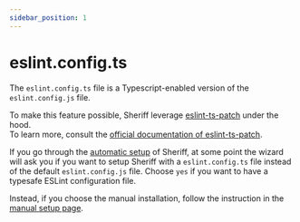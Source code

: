 ```yaml
---
sidebar_position: 1
---
```


# eslint.config.ts

The `eslint.config.ts` file is a Typescript-enabled version of the `eslint.config.js` file.

To make this feature possible, Sheriff leverage [eslint-ts-patch](https://github.com/antfu/eslint-ts-patch) under the hood.<br/>
To learn more, consult the [official documentation of eslint-ts-patch](https://github.com/antfu/eslint-ts-patch).

If you go through the [automatic setup](../setup/automatic-setup.mdx) of Sheriff, at some point the wizard will ask you if you want to setup Sheriff with a `eslint.config.ts` file instead of the default `eslint.config.js` file. Choose `yes` if you want to have a typesafe ESLint configuration file.

Instead, if you choose the manual installation, follow the instruction in the [manual setup page](../setup/manual-setup.mdx).
